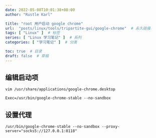```yaml
---
date: 2022-05-08T10:01:38+08:00
author: "Rustle Karl"

title: "root 用户启动 google chrome"
url:  "posts/linux/tools/tripartite-gui/google-chrome"  # 永久链接
tags: [ "Linux" ]  # 标签
series: [ "Linux 学习笔记" ]  # 系列
categories: [ "学习笔记" ]  # 分类

toc: true  # 目录
draft: false  # 草稿
---
```


## 编辑启动项

```shell
vim /usr/share/applications/google-chrome.desktop
```

```shell
Exec=/usr/bin/google-chrome-stable --no-sandbox
```

## 设置代理

```shell
/usr/bin/google-chrome-stable --no-sandbox --proxy-server="socks5://127.0.0.1:8118"
```
